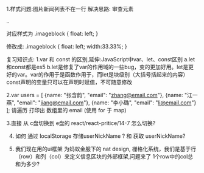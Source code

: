 1.样式问题:图片新闻列表不在一行
  解决思路: 审查元素
  <div class="imageblock"> .. </div>

  对应样式为
  .imageblock {
      float: left;
  }

  修改成:
  .imageblock {
        float: left;
        width:33.33%;
    }
    
    
    

复习知识点:
1.var 和 const 的区别,延伸:JavaScript中var、let、const区别
  a.let和const都是es5
  b.let是修复了var的作用域的一些bug，变的更加好用。let是更好的var。var的作用于是函数作用于，而let是块级别（大括号括起来的内容）
    const声明的变量只可以在声明时赋值，不可随意修改

2.var users = [
      {name: "张含韵", "email": "zhang@email.com"},
      {name: "江一燕",   "email": "jiang@email.com"},
      {name: "李小璐",  "email": "li@email.com"}
    ];
    请遍历 打印出 数组里的 email (使用 for 于 map)


3.直接 从 c盘切换到 e盘的 react/react-pritice/14-7 怎么切换?

4. 如何 通过 localStorage 存储userNickName ? 和 获取 userNickName?    
    
5. 我们现在用的ui框架 为蚂蚁金服下的  nat design, 栅格化系统，我们是基于行（row）和列（col）来定义信息区块的外部框架,问题来了 1个row中的col总和为多少?

